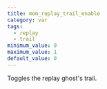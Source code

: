```yaml
---
title: mom_replay_trail_enable
category: var
tags:
  - replay
  - trail
minimum_value: 0
maximum_value: 1
default_value: 0
---
```


Toggles the replay ghost's trail.